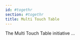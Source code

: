 ```yaml
---
id: #togethr
section: #togethr
title: Multi Touch Table
---
```


The Multi Touch Table initiative ...
